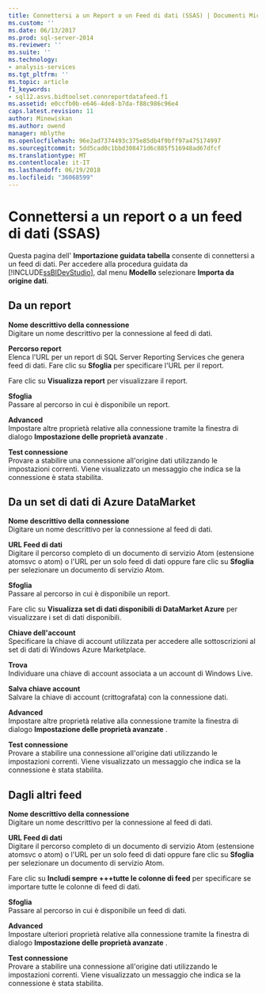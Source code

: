 ```yaml
---
title: Connettersi a un Report o un Feed di dati (SSAS) | Documenti Microsoft
ms.custom: ''
ms.date: 06/13/2017
ms.prod: sql-server-2014
ms.reviewer: ''
ms.suite: ''
ms.technology:
- analysis-services
ms.tgt_pltfrm: ''
ms.topic: article
f1_keywords:
- sql12.asvs.bidtoolset.connreportdatafeed.f1
ms.assetid: e0ccfb0b-e646-4de8-b7da-f88c986c96e4
caps.latest.revision: 11
author: Minewiskan
ms.author: owend
manager: mblythe
ms.openlocfilehash: 96e2ad7374493c375e85db4f9bff97a475174997
ms.sourcegitcommit: 5dd5cad0c1bbd308471d6c885f516948ad67dfcf
ms.translationtype: MT
ms.contentlocale: it-IT
ms.lasthandoff: 06/19/2018
ms.locfileid: "36068599"
---
```

# <a name="connect-to-a-report-or-data-feed-ssas"></a>Connettersi a un report o a un feed di dati (SSAS)
  Questa pagina dell' **Importazione guidata tabella** consente di connettersi a un feed di dati. Per accedere alla procedura guidata da [!INCLUDE[ssBIDevStudio](../includes/ssbidevstudio-md.md)], dal menu **Modello** selezionare **Importa da origine dati**.  
  
## <a name="from-a-report"></a>Da un report  
 **Nome descrittivo della connessione**  
 Digitare un nome descrittivo per la connessione al feed di dati.  
  
 **Percorso report**  
 Elenca l'URL per un report di SQL Server Reporting Services che genera feed di dati. Fare clic su **Sfoglia** per specificare l'URL per il report.  
  
 Fare clic su **Visualizza report** per visualizzare il report.  
  
 **Sfoglia**  
 Passare al percorso in cui è disponibile un report.  
  
 **Advanced**  
 Impostare altre proprietà relative alla connessione tramite la finestra di dialogo **Impostazione delle proprietà avanzate** .  
  
 **Test connessione**  
 Provare a stabilire una connessione all'origine dati utilizzando le impostazioni correnti. Viene visualizzato un messaggio che indica se la connessione è stata stabilita.  
  
## <a name="from-an-azure-datamarket-dataset"></a>Da un set di dati di Azure DataMarket  
 **Nome descrittivo della connessione**  
 Digitare un nome descrittivo per la connessione al feed di dati.  
  
 **URL Feed di dati**  
 Digitare il percorso completo di un documento di servizio Atom (estensione atomsvc o atom) o l'URL per un solo feed di dati oppure fare clic su **Sfoglia** per selezionare un documento di servizio Atom.  
  
 **Sfoglia**  
 Passare al percorso in cui è disponibile un report.  
  
 Fare clic su **Visualizza set di dati disponibili di DataMarket Azure** per visualizzare i set di dati disponibili.  
  
 **Chiave dell'account**  
 Specificare la chiave di account utilizzata per accedere alle sottoscrizioni al set di dati di Windows Azure Marketplace.  
  
 **Trova**  
 Individuare una chiave di account associata a un account di Windows Live.  
  
 **Salva chiave account**  
 Salvare la chiave di account (crittografata) con la connessione dati.  
  
 **Advanced**  
 Impostare altre proprietà relative alla connessione tramite la finestra di dialogo **Impostazione delle proprietà avanzate** .  
  
 **Test connessione**  
 Provare a stabilire una connessione all'origine dati utilizzando le impostazioni correnti. Viene visualizzato un messaggio che indica se la connessione è stata stabilita.  
  
## <a name="from-other-feeds"></a>Dagli altri feed  
 **Nome descrittivo della connessione**  
 Digitare un nome descrittivo per la connessione al feed di dati.  
  
 **URL Feed di dati**  
 Digitare il percorso completo di un documento di servizio Atom (estensione atomsvc o atom) o l'URL per un solo feed di dati oppure fare clic su **Sfoglia** per selezionare un documento di servizio Atom.  
  
 Fare clic su **Includi sempre +++tutte le colonne di feed** per specificare se importare tutte le colonne di feed di dati.  
  
 **Sfoglia**  
 Passare al percorso in cui è disponibile un feed di dati.  
  
 **Advanced**  
 Impostare ulteriori proprietà relative alla connessione tramite la finestra di dialogo **Impostazione delle proprietà avanzate** .  
  
 **Test connessione**  
 Provare a stabilire una connessione all'origine dati utilizzando le impostazioni correnti. Viene visualizzato un messaggio che indica se la connessione è stata stabilita.  
  
  